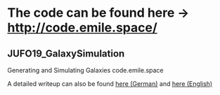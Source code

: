 # The code can be found here → http://code.emile.space/

## JUFO19_GalaxySimulation
Generating and Simulating Galaxies code.emile.space

A detailed writeup can also be found [here (German)](https://git.darknebu.la/vendor/plugins/pdfjs/web/viewer.html?file=%2fGalaxySimulator%2fWriteup%2fraw%2fbranch%2fmaster%2fmain.pdf#page=1&zoom=page-fit,-551,847) and [here (English)](https://git.darknebu.la/vendor/plugins/pdfjs/web/viewer.html?file=%2fGalaxySimulator%2fWriteup%2fraw%2fbranch%2flang-en%2fmain.pdf#page=6&zoom=auto,-33,615)
